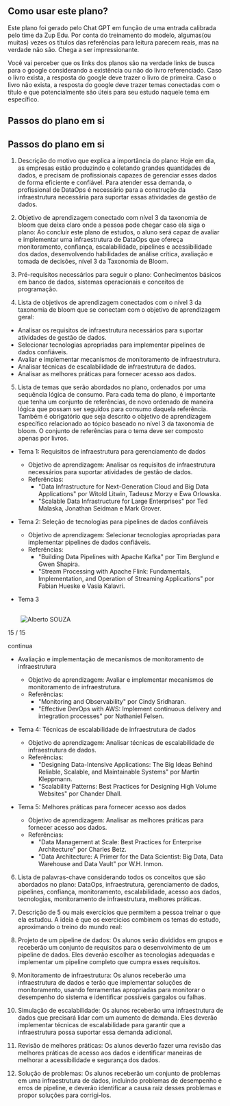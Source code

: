 ## Como usar este plano?

Este plano foi gerado pelo Chat GPT em função de uma entrada calibrada pelo time da Zup Edu. Por conta do treinamento do modelo, algumas(ou muitas) vezes os títulos das referências para leitura parecem reais, mas na verdade não são. Chega a ser impressionante. 

Você vai perceber que os links dos planos são na verdade links de busca para o google considerando a existência ou não do livro referenciado. Caso o livro exista, a resposta do google deve trazer o livro de primeira. Caso o livro não exista, a resposta do google deve trazer temas conectadas com o título e que potencialmente são úteis para seu estudo naquele tema em específico. 

## Passos do plano em si

## Passos do plano em si


1.  Descrição do motivo que explica a importância do plano: Hoje em dia, as empresas estão produzindo e coletando grandes quantidades de dados, e precisam de profissionais capazes de gerenciar esses dados de forma eficiente e confiável. Para atender essa demanda, o profissional de DataOps é necessário para a construção da infraestrutura necessária para suportar essas atividades de gestão de dados.
    
2.  Objetivo de aprendizagem conectado com nível 3 da taxonomia de bloom que deixa claro onde a pessoa pode chegar caso ela siga o plano: Ao concluir este plano de estudos, o aluno será capaz de avaliar e implementar uma infraestrutura de DataOps que ofereça monitoramento, confiança, escalabilidade, pipelines e acessibilidade dos dados, desenvolvendo habilidades de análise crítica, avaliação e tomada de decisões, nível 3 da Taxonomia de Bloom.
    
3.  Pré-requisitos necessários para seguir o plano: Conhecimentos básicos em banco de dados, sistemas operacionais e conceitos de programação.
    
4.  Lista de objetivos de aprendizagem conectados com o nível 3 da taxonomia de bloom que se conectam com o objetivo de aprendizagem geral:
    

*   Analisar os requisitos de infraestrutura necessários para suportar atividades de gestão de dados.
*   Selecionar tecnologias apropriadas para implementar pipelines de dados confiáveis.
*   Avaliar e implementar mecanismos de monitoramento de infraestrutura.
*   Analisar técnicas de escalabilidade de infraestrutura de dados.
*   Analisar as melhores práticas para fornecer acesso aos dados.

5.  Lista de temas que serão abordados no plano, ordenados por uma sequência lógica de consumo. Para cada tema do plano, é importante que tenha um conjunto de referências, de novo ordenado de maneira lógica que possam ser seguidos para consumo daquela referência. Também é obrigatório que seja descrito o objetivo de aprendizagem específico relacionado ao tópico baseado no nível 3 da taxonomia de bloom. O conjunto de referências para o tema deve ser composto apenas por livros.

*   Tema 1: Requisitos de infraestrutura para gerenciamento de dados
    
    *   Objetivo de aprendizagem: Analisar os requisitos de infraestrutura necessários para suportar atividades de gestão de dados.
    *   Referências:
        *   "Data Infrastructure for Next-Generation Cloud and Big Data Applications" por Witold Litwin, Tadeusz Morzy e Ewa Orlowska.
        *   "Scalable Data Infrastructure for Large Enterprises" por Ted Malaska, Jonathan Seidman e Mark Grover.
*   Tema 2: Seleção de tecnologias para pipelines de dados confiáveis
    
    *   Objetivo de aprendizagem: Selecionar tecnologias apropriadas para implementar pipelines de dados confiáveis.
    *   Referências:
        *   "Building Data Pipelines with Apache Kafka" por Tim Berglund e Gwen Shapira.
        *   "Stream Processing with Apache Flink: Fundamentals, Implementation, and Operation of Streaming Applications" por Fabian Hueske e Vasia Kalavri.
*   Tema 3
    

![](data:image/svg+xml,%3csvg%20xmlns=%27http://www.w3.org/2000/svg%27%20version=%271.1%27%20width=%2730%27%20height=%2730%27/%3e)![Alberto SOUZA](/_next/image?url=https%3A%2F%2Flh3.googleusercontent.com%2Fa%2FAEdFTp54tSlfFS-8gBnA9N2_VrPAGaLfkaBkj64fqQXqaQ%3Ds96-c&w=64&q=75)

15 / 15

continua

*   Avaliação e implementação de mecanismos de monitoramento de infraestrutura
    
    *   Objetivo de aprendizagem: Avaliar e implementar mecanismos de monitoramento de infraestrutura.
    *   Referências:
        *   "Monitoring and Observability" por Cindy Sridharan.
        *   "Effective DevOps with AWS: Implement continuous delivery and integration processes" por Nathaniel Felsen.
*   Tema 4: Técnicas de escalabilidade de infraestrutura de dados
    
    *   Objetivo de aprendizagem: Analisar técnicas de escalabilidade de infraestrutura de dados.
    *   Referências:
        *   "Designing Data-Intensive Applications: The Big Ideas Behind Reliable, Scalable, and Maintainable Systems" por Martin Kleppmann.
        *   "Scalability Patterns: Best Practices for Designing High Volume Websites" por Chander Dhall.
*   Tema 5: Melhores práticas para fornecer acesso aos dados
    
    *   Objetivo de aprendizagem: Analisar as melhores práticas para fornecer acesso aos dados.
    *   Referências:
        *   "Data Management at Scale: Best Practices for Enterprise Architecture" por Charles Betz.
        *   "Data Architecture: A Primer for the Data Scientist: Big Data, Data Warehouse and Data Vault" por W.H. Inmon.

6.  Lista de palavras-chave considerando todos os conceitos que são abordados no plano: DataOps, infraestrutura, gerenciamento de dados, pipelines, confiança, monitoramento, escalabilidade, acesso aos dados, tecnologias, monitoramento de infraestrutura, melhores práticas.
    
7.  Descrição de 5 ou mais exercícios que permitem a pessoa treinar o que ela estudou. A ideia é que os exercícios combinem os temas do estudo, aproximando o treino do mundo real:
    
8.  Projeto de um pipeline de dados: Os alunos serão divididos em grupos e receberão um conjunto de requisitos para o desenvolvimento de um pipeline de dados. Eles deverão escolher as tecnologias adequadas e implementar um pipeline completo que cumpra esses requisitos.
    
9.  Monitoramento de infraestrutura: Os alunos receberão uma infraestrutura de dados e terão que implementar soluções de monitoramento, usando ferramentas apropriadas para monitorar o desempenho do sistema e identificar possíveis gargalos ou falhas.
    
10.  Simulação de escalabilidade: Os alunos receberão uma infraestrutura de dados que precisará lidar com um aumento de demanda. Eles deverão implementar técnicas de escalabilidade para garantir que a infraestrutura possa suportar essa demanda adicional.
    
11.  Revisão de melhores práticas: Os alunos deverão fazer uma revisão das melhores práticas de acesso aos dados e identificar maneiras de melhorar a acessibilidade e segurança dos dados.
    
12.  Solução de problemas: Os alunos receberão um conjunto de problemas em uma infraestrutura de dados, incluindo problemas de desempenho e erros de pipeline, e deverão identificar a causa raiz desses problemas e propor soluções para corrigi-los.